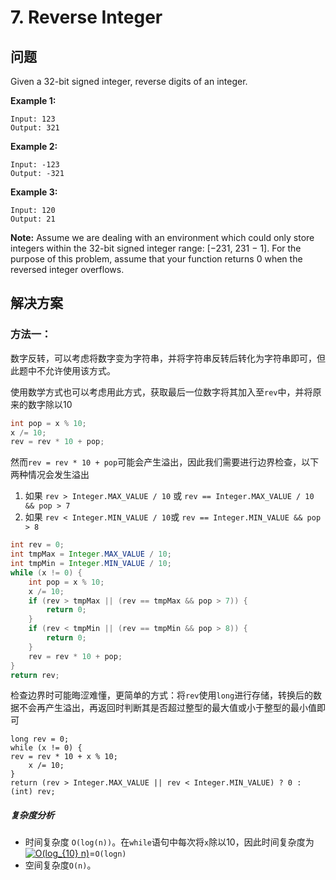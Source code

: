 # 7. Reverse Integer

## 问题

Given a 32-bit signed integer, reverse digits of an integer.

**Example 1:**

```
Input: 123
Output: 321
```

**Example 2:**

```
Input: -123
Output: -321
```

**Example 3:**

```
Input: 120
Output: 21
```

**Note:**
Assume we are dealing with an environment which could only store integers within the 32-bit signed integer range: [−231,  231 − 1]. For the purpose of this problem, assume that your function returns 0 when the reversed integer overflows.

## 解决方案

### 方法一：

数字反转，可以考虑将数字变为字符串，并将字符串反转后转化为字符串即可，但此题中不允许使用该方式。

使用数学方式也可以考虑用此方式，获取最后一位数字将其加入至`rev`中，并将原来的数字除以10

```java
int pop = x % 10;
x /= 10;
rev = rev * 10 + pop;
```

然而`rev = rev * 10 + pop`可能会产生溢出，因此我们需要进行边界检查，以下两种情况会发生溢出

1. 如果 `rev > Integer.MAX_VALUE / 10` 或 `rev == Integer.MAX_VALUE / 10 && pop > 7`
2. 如果 `rev < Integer.MIN_VALUE / 10`或 `rev == Integer.MIN_VALUE && pop > 8`

````java
int rev = 0;
int tmpMax = Integer.MAX_VALUE / 10;
int tmpMin = Integer.MIN_VALUE / 10;
while (x != 0) {
    int pop = x % 10;
    x /= 10;
    if (rev > tmpMax || (rev == tmpMax && pop > 7)) {
        return 0;
    }
    if (rev < tmpMin || (rev == tmpMin && pop > 8)) {
        return 0;
    }
    rev = rev * 10 + pop;
}
return rev;
````

检查边界时可能晦涩难懂，更简单的方式：将`rev`使用`long`进行存储，转换后的数据不会再产生溢出，再返回时判断其是否超过整型的最大值或小于整型的最小值即可

```
long rev = 0;
while (x != 0) {
rev = rev * 10 + x % 10;
	x /= 10;
}
return (rev > Integer.MAX_VALUE || rev < Integer.MIN_VALUE) ? 0 : (int) rev;
```






#####  复杂度分析

- 时间复杂度 `O(log(n))`。在`while`语句中每次将`x`除以10，因此时间复杂度为<a href="https://www.codecogs.com/eqnedit.php?latex=O(log_{10}&space;n)" target="_blank"><img src="https://latex.codecogs.com/gif.latex?O(log_{10}&space;n)" title="O(log_{10} n)" /></a>=`O(logn)`
- 空间复杂度`O(n)`。
